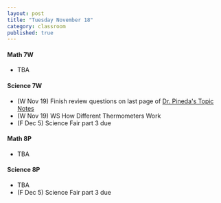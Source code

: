 ```yaml
---
layout: post
title: "Tuesday November 18"
category: classroom
published: true
---
```

#### Math 7W
* TBA

#### Science 7W
* (W Nov 19) Finish review questions on last page of [Dr. Pineda's Topic Notes](http://drpineda.ca/classroom/notes/Science7/HeatAndTemperature/Topic2.html)
* (W Nov 19) WS How Different Thermometers Work
* (F Dec 5) Science Fair part 3 due

#### Math 8P
* TBA

#### Science 8P
* TBA
* (F Dec 5) Science Fair part 3 due
